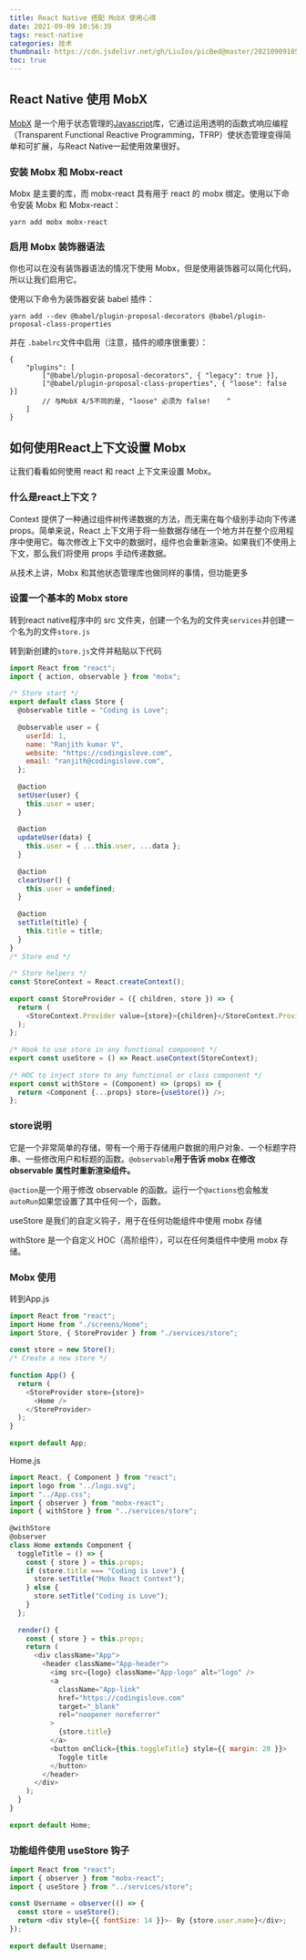 ```yaml
---
title: React Native 搭配 MobX 使用心得
date: 2021-09-09 10:56:39
tags: react-native
categories: 技术
thumbnail: https://cdn.jsdelivr.net/gh/LiuIos/picBed@master/20210909105918.png
toc: true
---
```


## React Native 使用 MobX

[MobX](https://zh.mobx.js.org/README.html) 是一个用于状态管理的[Javascript](https://codingislove.com/tag/javascript/)库，它通过运用透明的函数式响应编程（Transparent Functional Reactive Programming，TFRP）使状态管理变得简单和可扩展，与React Native一起使用效果很好。

### 安装 Mobx 和 Mobx-react

Mobx 是主要的库，而 mobx-react 具有用于 react 的 mobx 绑定。使用以下命令安装 Mobx 和 Mobx-react：

```
yarn add mobx mobx-react
```

### 启用 Mobx 装饰器语法

你也可以在没有装饰器语法的情况下使用 Mobx，但是使用装饰器可以简化代码，所以让我们启用它。

使用以下命令为装饰器安装 babel 插件：

```
yarn add --dev @babel/plugin-proposal-decorators @babel/plugin-proposal-class-properties
```

并在 `.babelrc`文件中启用（注意，插件的顺序很重要）：

```
{
    "plugins": [
        ["@babel/plugin-proposal-decorators", { "legacy": true }],
        ["@babel/plugin-proposal-class-properties", { "loose": false }]
        // 与MobX 4/5不同的是, "loose" 必须为 false!    ^
    ]
}
```



## 如何使用React上下文设置 Mobx

让我们看看如何使用 react 和 react 上下文来设置 Mobx。

### 什么是react上下文？

Context 提供了一种通过组件树传递数据的方法，而无需在每个级别手动向下传递 props。简单来说，React 上下文用于将一些数据存储在一个地方并在整个应用程序中使用它。每次修改上下文中的数据时，组件也会重新渲染。如果我们不使用上下文，那么我们将使用 props 手动传递数据。

从技术上讲，Mobx 和其他状态管理库也做同样的事情，但功能更多

### 设置一个基本的 Mobx store

转到react native程序中的 src 文件夹，创建一个名为的文件夹`services`并创建一个名为的文件`store.js`

转到新创建的`store.js`文件并粘贴以下代码

```js
import React from "react";
import { action, observable } from "mobx";
 
/* Store start */
export default class Store {
  @observable title = "Coding is Love";
 
  @observable user = {
    userId: 1,
    name: "Ranjith kumar V",
    website: "https://codingislove.com",
    email: "ranjith@codingislove.com",
  };
 
  @action
  setUser(user) {
    this.user = user;
  }
 
  @action
  updateUser(data) {
    this.user = { ...this.user, ...data };
  }
 
  @action
  clearUser() {
    this.user = undefined;
  }
 
  @action
  setTitle(title) {
    this.title = title;
  }
}
/* Store end */
 
/* Store helpers */
const StoreContext = React.createContext();
 
export const StoreProvider = ({ children, store }) => {
  return (
    <StoreContext.Provider value={store}>{children}</StoreContext.Provider>
  );
};
 
/* Hook to use store in any functional component */
export const useStore = () => React.useContext(StoreContext);
 
/* HOC to inject store to any functional or class component */
export const withStore = (Component) => (props) => {
  return <Component {...props} store={useStore()} />;
};
```

### store说明

它是一个非常简单的存储，带有一个用于存储用户数据的用户对象、一个标题字符串、一些修改用户和标题的函数。`@observable`**用于告诉 mobx 在修改 observable 属性时重新渲染组件。**

`@action`是一个用于修改 observable 的函数。运行一个`@actions`也会触发`autoRun`如果您设置了其中任何一个，函数。

useStore 是我们的自定义钩子，用于在任何功能组件中使用 mobx 存储

withStore 是一个自定义 HOC（高阶组件），可以在任何类组件中使用 mobx 存储。

### Mobx 使用

转到App.js

```js
import React from "react";
import Home from "./screens/Home";
import Store, { StoreProvider } from "./services/store";
 
const store = new Store();
/* Create a new store */
 
function App() {
  return (
    <StoreProvider store={store}>
      <Home />
    </StoreProvider>
  );
}
 
export default App;
```

Home.js

```js
import React, { Component } from "react";
import logo from "../logo.svg";
import "../App.css";
import { observer } from "mobx-react";
import { withStore } from "../services/store";
 
@withStore
@observer
class Home extends Component {
  toggleTitle = () => {
    const { store } = this.props;
    if (store.title === "Coding is Love") {
      store.setTitle("Mobx React Context");
    } else {
      store.setTitle("Coding is Love");
    }
  };
 
  render() {
    const { store } = this.props;
    return (
      <div className="App">
        <header className="App-header">
          <img src={logo} className="App-logo" alt="logo" />
          <a
            className="App-link"
            href="https://codingislove.com"
            target="_blank"
            rel="noopener noreferrer"
          >
            {store.title}
          </a>
          <button onClick={this.toggleTitle} style={{ margin: 20 }}>
            Toggle title
          </button>
        </header>
      </div>
    );
  }
}
 
export default Home;
```

### 功能组件使用 useStore 钩子

```js
import React from "react";
import { observer } from "mobx-react";
import { useStore } from "../services/store";
 
const Username = observer(() => {
  const store = useStore();
  return <div style={{ fontSize: 14 }}>- By {store.user.name}</div>;
});
 
export default Username;
```

